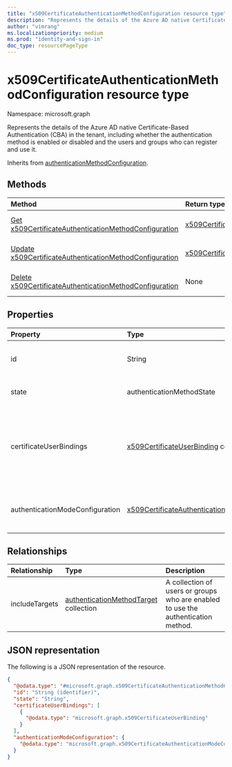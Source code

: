 ```yaml
---
title: "x509CertificateAuthenticationMethodConfiguration resource type"
description: "Represents the details of the Azure AD native Certificate-Based Authentication (CBA) in the tenant, including whether the authentication method is enabled or disabled and the users and groups who can register and use it."
author: "vimrang"
ms.localizationpriority: medium
ms.prod: "identity-and-sign-in"
doc_type: resourcePageType
---
```


# x509CertificateAuthenticationMethodConfiguration resource type

Namespace: microsoft.graph

Represents the details of the Azure AD native Certificate-Based Authentication (CBA) in the tenant, including whether the authentication method is enabled or disabled and the users and groups who can register and use it.

Inherits from [authenticationMethodConfiguration](../resources/authenticationmethodconfiguration.md).

## Methods
|Method|Return type|Description|
|:---|:---|:---|
|[Get x509CertificateAuthenticationMethodConfiguration](../api/x509certificateauthenticationmethodconfiguration-get.md)|[x509CertificateAuthenticationMethodConfiguration](../resources/x509certificateauthenticationmethodconfiguration.md)|Read the properties and relationships of a x509CertificateAuthenticationMethodConfiguration object.|
|[Update x509CertificateAuthenticationMethodConfiguration](../api/x509certificateauthenticationmethodconfiguration-update.md)|[x509CertificateAuthenticationMethodConfiguration](../resources/x509certificateauthenticationmethodconfiguration.md)|Update the properties of a x509CertificateAuthenticationMethodConfiguration object.|
|[Delete x509CertificateAuthenticationMethodConfiguration](../api/x509certificateauthenticationmethodconfiguration-delete.md)|None| Delete the tenant-customized x509CertificateAuthenticationMethodConfiguration object and restore the default configuration.|


## Properties
|Property|Type|Description|
|:---|:---|:---|
|id|String|The identifier for the authentication method policy. The value is always `X509Certificate`. Inherited from [authenticationMethodConfiguration](../resources/authenticationmethodconfiguration.md).|
|state|authenticationMethodState|The possible values are: `enabled`, `disabled`. Inherited from [authenticationMethodConfiguration](../resources/authenticationmethodconfiguration.md).|
|certificateUserBindings|[x509CertificateUserBinding](../resources/x509certificateuserbinding.md) collection|Defines fields in the X.509 certificate that map to attributes of the Azure AD user object in order to bind the certificate to the user. The **priority** of the object determines the order in which the binding is carried out. The first binding that matches will be used and the rest ignored. |
|authenticationModeConfiguration|[x509CertificateAuthenticationModeConfiguration](../resources/x509certificateauthenticationmodeconfiguration.md)|Defines strong authentication configurations. This configuration includes the default authentication mode and the different rules for strong authentication bindings. |


## Relationships
|Relationship|Type|Description|
|:---|:---|:---|
|includeTargets|[authenticationMethodTarget](../resources/authenticationmethodtarget.md) collection|A collection of users or groups who are enabled to use the authentication method.|

## JSON representation
The following is a JSON representation of the resource.
<!-- {
  "blockType": "resource",
  "keyProperty": "id",
  "@odata.type": "microsoft.graph.x509CertificateAuthenticationMethodConfiguration",
  "baseType": "microsoft.graph.authenticationMethodConfiguration",
  "openType": false
}
-->
``` json
{
  "@odata.type": "#microsoft.graph.x509CertificateAuthenticationMethodConfiguration",
  "id": "String (identifier)",
  "state": "String",
  "certificateUserBindings": [
    {
      "@odata.type": "microsoft.graph.x509CertificateUserBinding"
    }
  ],
  "authenticationModeConfiguration": {
    "@odata.type": "microsoft.graph.x509CertificateAuthenticationModeConfiguration"
  }
}
```

